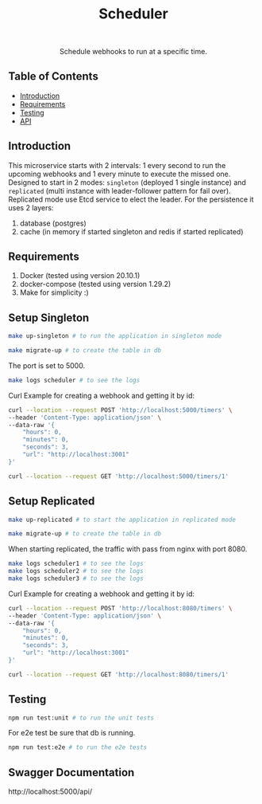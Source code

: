 <h1 align="center"> Scheduler </h1> <br>

<p align="center">
  Schedule webhooks to run at a specific time.
</p>

## Table of Contents

- [Introduction](#introduction)
- [Requirements](#requirements)
- [Testing](#testing)
- [API](#requirements)

## Introduction

This microservice starts with 2 intervals: 1 every second to run the upcoming webhooks and 1 every minute to execute the
missed one. 
Designed to start in 2 modes: `singleton` (deployed 1 single instance) and `replicated` (multi instance with
leader-follower pattern for fail over). Replicated mode use Etcd service to elect the leader.
For the persistence it uses 2 layers: 
1) database (postgres)
2) cache (in memory if started singleton and redis if started replicated)

## Requirements
1. Docker (tested using version 20.10.1)
2. docker-compose (tested using version 1.29.2)
3. Make for simplicity :) 


## Setup Singleton
```bash
make up-singleton # to run the application in singleton mode
```
```bash
make migrate-up # to create the table in db
``` 
The port is set to 5000.
```bash
make logs scheduler # to see the logs
```
Curl Example for creating a webhook and getting it by id:
```bash
curl --location --request POST 'http://localhost:5000/timers' \
--header 'Content-Type: application/json' \
--data-raw '{
    "hours": 0,
    "minutes": 0,
    "seconds": 3,
    "url": "http://localhost:3001"
}'
```
```bash
curl --location --request GET 'http://localhost:5000/timers/1'
```


## Setup Replicated
```bash 
make up-replicated # to start the application in replicated mode
```
```bash
make migrate-up # to create the table in db
``` 
When starting replicated, the traffic with pass from nginx with port 8080.

```bash
make logs scheduler1 # to see the logs
make logs scheduler2 # to see the logs
make logs scheduler3 # to see the logs
```

Curl Example for creating a webhook and getting it by id:
```bash
curl --location --request POST 'http://localhost:8080/timers' \
--header 'Content-Type: application/json' \
--data-raw '{
    "hours": 0,
    "minutes": 0,
    "seconds": 3,
    "url": "http://localhost:3001"
}'
```
```bash
curl --location --request GET 'http://localhost:8080/timers/1'
```


## Testing
```bash
npm run test:unit # to run the unit tests
```
For e2e test be sure that db is running.
```bash
npm run test:e2e # to run the e2e tests
```


## Swagger Documentation
http://localhost:5000/api/

